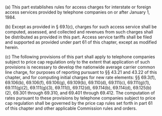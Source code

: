 (a) This part establishes rules for access charges for interstate or foreign access services provided by telephone companies on or after January 1, 1984.

(b) Except as provided in § 69.1(c), charges for such access service shall be computed, assessed, and collected and revenues from such charges shall be distributed as provided in this part. Access service tariffs shall be filed and supported as provided under part 61 of this chapter, except as modified herein.

(c) The following provisions of this part shall apply to telephone companies subject to price cap regulation only to the extent that application of such provisions is necessary to develop the nationwide average carrier common line charge, for purposes of reporting pursuant to §§ 43.21 and 43.22 of this chapter, and for computing initial charges for new rate elements: §§ 69.3(f), 69.106(b), 69.106(f), 69.106(g), 69.109(b), 69.110(d), 69.111(c), 69.111(g)(1), 69.111(g)(2), 69.111(g)(3), 69.111(l), 69.112(d), 69.114(b), 69.114(d), 69.125(b)(2), 69.301 through 69.310, and 69.401 through 69.412. The computation of rates pursuant to these provisions by telephone companies subject to price cap regulation shall be governed by the price cap rules set forth in part 61 of this chapter and other applicable Commission rules and orders.

